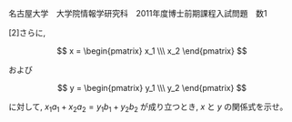 名古屋大学　大学院情報学研究科　2011年度博士前期課程入試問題　数1

\[2]さらに,　

$$
    x = \begin{pmatrix} x_1 \\\ x_2 \end{pmatrix}
$$

および

$$
    y = \begin{pmatrix} y_1 \\\ y_2 \end{pmatrix}
$$

に対して, $x_1a_1 + x_2a_2 = y_1b_1 + y_2b_2$ が成り立つとき, $x$ と $y$ の関係式を示せ。


